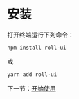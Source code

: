 # 安装

打开终端运行下列命令：

```
npm install roll-ui
```

或

```
yarn add roll-ui
```

下一节：[开始使用](#/doc/get-start)